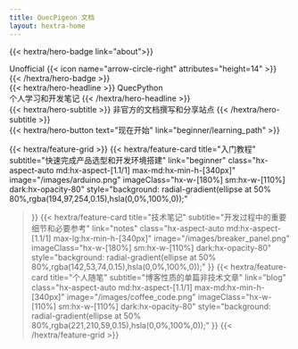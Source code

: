 ```yaml
---
title: QuecPigeon 文档
layout: hextra-home
---
```


{{< hextra/hero-badge link="about">}}
  <div class="hx-w-2 hx-h-2 hx-rounded-full hx-bg-primary-400"></div>
  <span>Unofficial</span>
  {{< icon name="arrow-circle-right" attributes="height=14" >}}
{{< /hextra/hero-badge >}}

<div class="hx-mt-6 hx-mb-6">
{{< hextra/hero-headline >}}
  QuecPython&nbsp;<br class="sm:hx-block hx-hidden" />个人学习和开发笔记
{{< /hextra/hero-headline >}}
</div>

<div class="hx-mb-12">
{{< hextra/hero-subtitle >}}
  非官方的文档撰写和分享站点
{{< /hextra/hero-subtitle >}}
</div>

<div class="hx-mb-6">
{{< hextra/hero-button text="现在开始" link="beginner/learning_path" >}}
</div>

<div class="hx-mt-6"></div>

{{< hextra/feature-grid >}}
  {{< hextra/feature-card
    title="入门教程"
    subtitle="快速完成产品选型和开发环境搭建"
    link="beginner"
    class="hx-aspect-auto md:hx-aspect-[1.1/1] max-md:hx-min-h-[340px]"
    image="/images/arduino.png"
    imageClass="hx-w-[180%] sm:hx-w-[110%] dark:hx-opacity-80"
    style="background: radial-gradient(ellipse at 50% 80%,rgba(194,97,254,0.15),hsla(0,0%,100%,0));"
  >}}
  {{< hextra/feature-card
    title="技术笔记"
    subtitle="开发过程中的重要细节和必要参考"
    link="notes"
    class="hx-aspect-auto md:hx-aspect-[1.1/1] max-lg:hx-min-h-[340px]"
    image="/images/breaker_panel.png"
    imageClass="hx-w-[180%] sm:hx-w-[110%] dark:hx-opacity-80"
    style="background: radial-gradient(ellipse at 50% 80%,rgba(142,53,74,0.15),hsla(0,0%,100%,0));"
  >}}
  {{< hextra/feature-card
    title="个人随笔"
    subtitle="博客性质的单篇非技术文章"
    link="blog"
    class="hx-aspect-auto md:hx-aspect-[1.1/1] max-md:hx-min-h-[340px]"
    image="/images/coffee_code.png"
    imageClass="hx-w-[110%] sm:hx-w-[110%] dark:hx-opacity-80"
    style="background: radial-gradient(ellipse at 50% 80%,rgba(221,210,59,0.15),hsla(0,0%,100%,0));"
  >}}
{{< /hextra/feature-grid >}}
